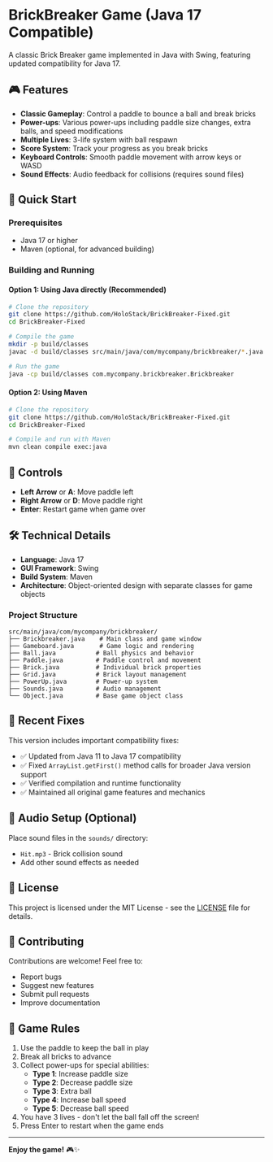 # BrickBreaker Game (Java 17 Compatible)

A classic Brick Breaker game implemented in Java with Swing, featuring updated compatibility for Java 17.

## 🎮 Features

- **Classic Gameplay**: Control a paddle to bounce a ball and break bricks
- **Power-ups**: Various power-ups including paddle size changes, extra balls, and speed modifications
- **Multiple Lives**: 3-life system with ball respawn
- **Score System**: Track your progress as you break bricks
- **Keyboard Controls**: Smooth paddle movement with arrow keys or WASD
- **Sound Effects**: Audio feedback for collisions (requires sound files)

## 🚀 Quick Start

### Prerequisites
- Java 17 or higher
- Maven (optional, for advanced building)

### Building and Running

#### Option 1: Using Java directly (Recommended)
```bash
# Clone the repository
git clone https://github.com/HoloStack/BrickBreaker-Fixed.git
cd BrickBreaker-Fixed

# Compile the game
mkdir -p build/classes
javac -d build/classes src/main/java/com/mycompany/brickbreaker/*.java

# Run the game
java -cp build/classes com.mycompany.brickbreaker.Brickbreaker
```

#### Option 2: Using Maven
```bash
# Clone the repository
git clone https://github.com/HoloStack/BrickBreaker-Fixed.git
cd BrickBreaker-Fixed

# Compile and run with Maven
mvn clean compile exec:java
```

## 🎯 Controls

- **Left Arrow** or **A**: Move paddle left
- **Right Arrow** or **D**: Move paddle right  
- **Enter**: Restart game when game over

## 🛠️ Technical Details

- **Language**: Java 17
- **GUI Framework**: Swing
- **Build System**: Maven
- **Architecture**: Object-oriented design with separate classes for game objects

### Project Structure
```
src/main/java/com/mycompany/brickbreaker/
├── Brickbreaker.java    # Main class and game window
├── Gameboard.java       # Game logic and rendering
├── Ball.java           # Ball physics and behavior
├── Paddle.java         # Paddle control and movement
├── Brick.java          # Individual brick properties
├── Grid.java           # Brick layout management
├── PowerUp.java        # Power-up system
├── Sounds.java         # Audio management
└── Object.java         # Base game object class
```

## 🔧 Recent Fixes

This version includes important compatibility fixes:
- ✅ Updated from Java 11 to Java 17 compatibility
- ✅ Fixed `ArrayList.getFirst()` method calls for broader Java version support
- ✅ Verified compilation and runtime functionality
- ✅ Maintained all original game features and mechanics

## 🎵 Audio Setup (Optional)

Place sound files in the `sounds/` directory:
- `Hit.mp3` - Brick collision sound
- Add other sound effects as needed

## 📝 License

This project is licensed under the MIT License - see the [LICENSE](LICENSE) file for details.

## 🤝 Contributing

Contributions are welcome! Feel free to:
- Report bugs
- Suggest new features
- Submit pull requests
- Improve documentation

## 🎯 Game Rules

1. Use the paddle to keep the ball in play
2. Break all bricks to advance
3. Collect power-ups for special abilities:
   - **Type 1**: Increase paddle size
   - **Type 2**: Decrease paddle size  
   - **Type 3**: Extra ball
   - **Type 4**: Increase ball speed
   - **Type 5**: Decrease ball speed
4. You have 3 lives - don't let the ball fall off the screen!
5. Press Enter to restart when the game ends

---

**Enjoy the game!** 🎮✨
